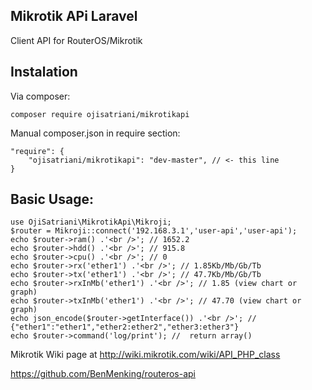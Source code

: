 ## Mikrotik APi Laravel
Client API for RouterOS/Mikrotik

Instalation
----

Via composer:
```
composer require ojisatriani/mikrotikapi
```

Manual composer.json in require section:
```
"require": {
    "ojisatriani/mikrotikapi": "dev-master", // <- this line
}
```

Basic Usage:
----

```$php
use OjiSatriani\MikrotikApi\Mikroji;
$router = Mikroji::connect('192.168.3.1','user-api','user-api');
echo $router->ram() .'<br />'; // 1652.2
echo $router->hdd() .'<br />'; // 915.8
echo $router->cpu() .'<br />'; // 0
echo $router->rx('ether1') .'<br />'; // 1.85Kb/Mb/Gb/Tb
echo $router->tx('ether1') .'<br />'; // 47.7Kb/Mb/Gb/Tb
echo $router->rxInMb('ether1') .'<br />'; // 1.85 (view chart or graph) 
echo $router->txInMb('ether1') .'<br />'; // 47.70 (view chart or graph)
echo json_encode($router->getInterface()) .'<br />'; //  {"ether1":"ether1","ether2:ether2","ether3:ether3"}
echo $router->command('log/print'); //  return array()
```

Mikrotik Wiki page at http://wiki.mikrotik.com/wiki/API_PHP_class

https://github.com/BenMenking/routeros-api
